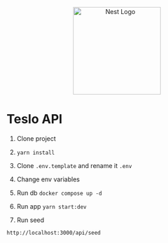 <p align="center">
  <a href="http://nestjs.com/" target="blank"><img src="https://nestjs.com/img/logo-small.svg" width="200" alt="Nest Logo" /></a>
</p>

# Teslo API

1. Clone project
2. `yarn install`
3. Clone `.env.template` and rename it `.env`
4. Change env variables

5. Run db
   `docker compose up -d`

6. Run app
   `yarn start:dev`

7. Run seed

```
http://localhost:3000/api/seed
```
